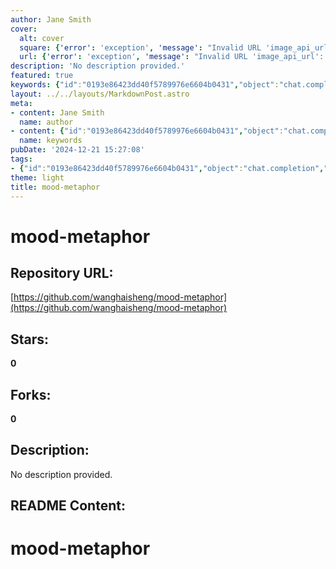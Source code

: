 ```yaml
---
author: Jane Smith
cover:
  alt: cover
  square: {'error': 'exception', 'message': "Invalid URL 'image_api_url': No scheme supplied. Perhaps you meant https://image_api_url?"}
  url: {'error': 'exception', 'message': "Invalid URL 'image_api_url': No scheme supplied. Perhaps you meant https://image_api_url?"}
description: 'No description provided.'
featured: true
keywords: {"id":"0193e86423dd40f5789976e6604b0431","object":"chat.completion","created":1734770697,"model":"Qwen/Qwen2.5-7B-Instruct","choices":[{"index":0,"message":{"role":"assistant","content":"Based on the provided text, the keywords and tags are:\n\nKeywords:\n- mood-metaphor\n\nTags:\n- #mood-metaphor"},"finish_reason":"stop"}],"usage":{"prompt_tokens":55,"completion_tokens":31,"total_tokens":86},"system_fingerprint":""}
layout: ../../layouts/MarkdownPost.astro
meta:
- content: Jane Smith
  name: author
- content: {"id":"0193e86423dd40f5789976e6604b0431","object":"chat.completion","created":1734770697,"model":"Qwen/Qwen2.5-7B-Instruct","choices":[{"index":0,"message":{"role":"assistant","content":"Based on the provided text, the keywords and tags are:\n\nKeywords:\n- mood-metaphor\n\nTags:\n- #mood-metaphor"},"finish_reason":"stop"}],"usage":{"prompt_tokens":55,"completion_tokens":31,"total_tokens":86},"system_fingerprint":""}
  name: keywords
pubDate: '2024-12-21 15:27:08'
tags:
- {"id":"0193e86423dd40f5789976e6604b0431","object":"chat.completion","created":1734770697,"model":"Qwen/Qwen2.5-7B-Instruct","choices":[{"index":0,"message":{"role":"assistant","content":"Based on the provided text, the keywords and tags are:\n\nKeywords:\n- mood-metaphor\n\nTags:\n- #mood-metaphor"},"finish_reason":"stop"}],"usage":{"prompt_tokens":55,"completion_tokens":31,"total_tokens":86},"system_fingerprint":""}
theme: light
title: mood-metaphor
---
```


# mood-metaphor

## Repository URL: 
[https://github.com/wanghaisheng/mood-metaphor](https://github.com/wanghaisheng/mood-metaphor)

## Stars: 
**0**

## Forks: 
**0**

## Description: 
No description provided.

## README Content: 
# mood-metaphor
